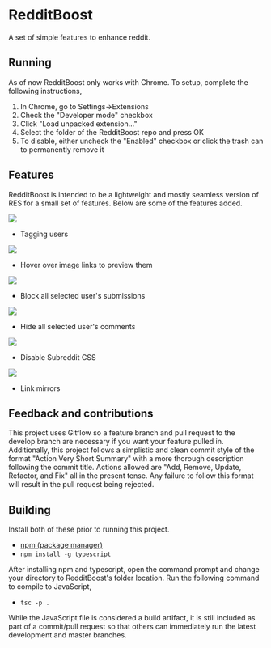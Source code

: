 # RedditBoost
A set of simple features to enhance reddit.

## Running
As of now RedditBoost only works with Chrome. To setup, complete the following instructions,

1. In Chrome, go to Settings->Extensions
2. Check the "Developer mode" checkbox
3. Click "Load unpacked extension..."
4. Select the folder of the RedditBoost repo and press OK
5. To disable, either uncheck the "Enabled" checkbox or click the trash can to permanently remove it

## Features
RedditBoost is intended to be a lightweight and mostly seamless version of RES for a small set of features. Below are some of the features added.

![](https://github.com/Salgat/BubbleGrow/blob/master/doc/usertag.png)
- Tagging users

![](https://github.com/Salgat/BubbleGrow/blob/master/doc/hoverpreview.png)
- Hover over image links to preview them

![](https://github.com/Salgat/BubbleGrow/blob/master/doc/usersubmissionblock.png)
- Block all selected user's submissions

![](https://github.com/Salgat/BubbleGrow/blob/master/doc/usercommentblock.png)
- Hide all selected user's comments

![](https://github.com/Salgat/BubbleGrow/blob/master/doc/cssblock.png)
- Disable Subreddit CSS

![](https://github.com/Salgat/BubbleGrow/blob/master/doc/mirror.png)
- Link mirrors

## Feedback and contributions
This project uses Gitflow so a feature branch and pull request to the develop branch are necessary if you want your feature pulled in. Additionally, this project follows a simplistic and clean commit style of the format "Action Very Short Summary" with a more thorough description following the commit title. Actions allowed are "Add, Remove, Update, Refactor, and Fix" all in the present tense. Any failure to follow this format will result in the pull request being rejected.

## Building
Install both of these prior to running this project.

* [npm (package manager)](https://www.npmjs.com)
* ``npm install -g typescript``

After installing npm and typescript, open the command prompt and change your directory to RedditBoost's folder location. Run the following command to compile to JavaScript,

* ``tsc -p .``

While the JavaScript file is considered a build artifact, it is still included as part of a commit/pull request so that others can immediately run the latest development and master branches.
